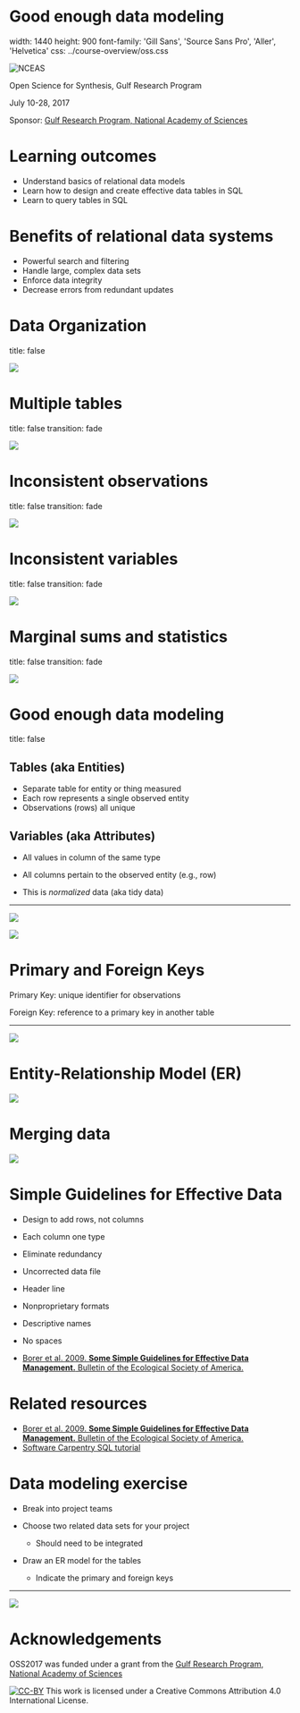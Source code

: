 
Good enough data modeling
========================================================
width: 1440
height: 900
font-family: 'Gill Sans', 'Source Sans Pro', 'Aller', 'Helvetica'
css: ../course-overview/oss.css

![NCEAS](../course-overview/images/nceas-logo.png)

Open Science for Synthesis, Gulf Research Program

July 10-28, 2017

Sponsor: [Gulf Research Program, National Academy of Sciences](http://www.nationalacademies.org/gulf/index.html)


Learning outcomes
========================================================

- Understand basics of relational data models
- Learn how to design and create effective data tables in SQL
- Learn to query tables in SQL

Benefits of relational data systems
========================================================

- Powerful search and filtering
- Handle large, complex data sets
- Enforce data integrity
- Decrease errors from redundant updates

Data Organization
========================================================
title: false

![](images/excel-org-01.png)

Multiple tables
========================================================
title: false
transition: fade

![](images/excel-org-02.png)

Inconsistent observations
========================================================
title: false
transition: fade

![](images/excel-org-03.png)

Inconsistent variables
========================================================
title: false
transition: fade

![](images/excel-org-04.png)

Marginal sums and statistics
========================================================
title: false
transition: fade

![](images/excel-org-05.png)

Good enough data modeling
========================================================
title: false

## Tables (aka Entities)

- Separate table for entity or thing measured
- Each row represents a single observed entity
- Observations (rows) all unique

## Variables (aka Attributes)

- All values in column of the same type
- All columns pertain to the observed entity (e.g., row)

- This is *normalized* data (aka tidy data)

***

![](images/table-denorm.png)

![](images/tables-norm.png)

Primary and Foreign Keys
========================================================

Primary Key: unique identifier for observations

Foreign Key: reference to a primary key in another table

***
![](images/tables-keys.png)

Entity-Relationship Model (ER)
========================================================

![](images/plotobs-diagram.png)

Merging data
========================================================

![](images/sql-joins-venn.png)

Simple Guidelines for Effective Data
========================================================

- Design to add rows, not columns
- Each column one type
- Eliminate redundancy
- Uncorrected data file
- Header line
- Nonproprietary formats
- Descriptive names
- No spaces

- [Borer et al. 2009. **Some Simple Guidelines for Effective Data Management.** Bulletin of the Ecological Society of America.](http://matt.magisa.org/pubs/borer-esa-2009.pdf)


Related resources
========================================================

- [Borer et al. 2009. **Some Simple Guidelines for Effective Data Management.** Bulletin of the Ecological Society of America.](http://matt.magisa.org/pubs/borer-esa-2009.pdf)
- [Software Carpentry SQL tutorial](https://swcarpentry.github.io/sql-novice-survey/)

Data modeling exercise
========================================================

- Break into project teams

- Choose two related data sets for your project
  - Should need to be integrated

- Draw an ER model for the tables
  - Indicate the primary and foreign keys

***

![](images/ERD_Relationship_Symbols_Quick_Reference-1.png)

Acknowledgements
=========================================================

OSS2017 was funded under a grant from the [Gulf Research Program, National Academy of Sciences](http://www.nationalacademies.org/gulf/index.html)

[![CC-BY](../course-overview/images/ccby.png)](http://creativecommons.org/licenses/by/4.0/) This work is licensed under a Creative Commons Attribution 4.0 International License.

